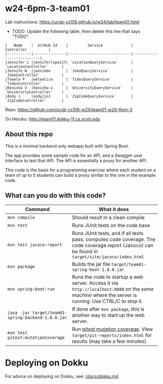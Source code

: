 # w24-6pm-3-team01

Lab instructions: <https://ucsb-cs156.github.io/w24/lab/team01.html>

* TODO: Update the following table, then delete this line that says "TODO".

```
|   Name    |  GitHub Id    |         Service             |       Controller          |
|-----------|---------------|-----------------------------|---------------------------|
|Jennifer L |jenniferlopez17| `LocationQueryService`      | `LocationController`      |
|Jennife W  |jenniebn       | `JokeQueryService`          | `JokeController`          |
|Towela P   |welaalice      | `TidesQueryService`         | `TidesController`         |
|Kenisha V  |kenisha-v      | `UniversityQueryService`    | `UniversityController`    |
|Andy J     |andyjin1       | `ZipCodeQueryService`       | `ZipCodeController`       |
```


Repo: https://github.com/ucsb-cs156-w24/team01-w24-6pm-3

On Heroku: http://team01.dokku-11.cs.ucsb.edu

## About this repo

This is a minimal backend only webapp built with Spring Boot.

The app provides some sample code for an API, and a Swagger user interface
to test that API.  The API is essentially a proxy for another API.

This code is the basis for a programming exercise where each student on a
team of up to 5 students can build a proxy similar to the one in the example code.

## What can you do with this code?

| Command | What it does   |
|----------|---------------------------------------|
| `mvn compile` | Should result in a clean compile |
| `mvn test` | Runs JUnit tests on the code base |
| `mvn test jacoco:report` | Runs JUnit tests, and if all tests pass, computes code coverage.  The code coverage report (Jacoco) can be found in `target/site/jacoco/index.html` |
| `mvn package` | Builds the jar file `target/team01-spring-boot-1.0.0.jar` |
| `mvn spring-boot:run` | Runs the code to startup a web server.  Access it via `http://localhost:8080` on the *same machine* where the server is running.  Use CTRL/C to stop it. |
| `java -jar target/team01-spring-backend-1.0.0.jar` | If done after `mvn package`, this is another way to start up the web server.|
| `mvn test pitest:mutationCoverage` | Run [pitest mutation coverage](https://pitest.org).  View `target/pit-reports/index.html` for results (may take a few minutes)|

# Deploying on Dokku

For advice on deploying on Dokku, see: [/docs/dokku.md](/docs/dokku.md)

